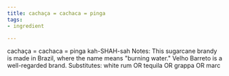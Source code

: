 ```yaml
---
title: cachaça = cachaca = pinga
tags:
- ingredient

---
```

cachaça = cachaca = pinga kah-SHAH-sah Notes: This sugarcane brandy is made in Brazil, where the name means "burning water." Velho Barreto is a well-regarded brand. Substitutes: white rum OR tequila OR grappa OR marc
